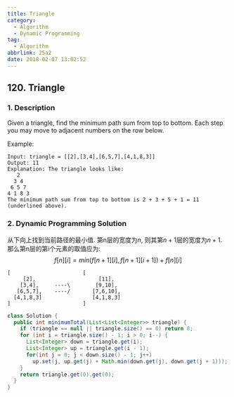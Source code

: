 ```yaml
---
title: Triangle
category:
  - Algorithm
  - Dynamic Programming
tag:
  - Algorithm
abbrlink: 25a2
date: 2018-02-07 13:02:52
---
```


## 120. Triangle
### 1. Description
Given a triangle, find the minimum path sum from top to bottom. Each step you may move to adjacent numbers on the row below.

Example:
```text
Input: triangle = [[2],[3,4],[6,5,7],[4,1,8,3]]
Output: 11
Explanation: The triangle looks like:
   2
  3 4
 6 5 7
4 1 8 3
The minimum path sum from top to bottom is 2 + 3 + 5 + 1 = 11 (underlined above).
```

### 2. Dynamic Programming Solution
从下向上找到当前路径的最小值. 第n层的宽度为$n$, 则其第$n+1$层的宽度为$n+1$. 那么第n层的第i个元素的取值应为:
$$ f[n][i] = min(f[n+1][i], f[n+1][i+1]) + f[n][i] $$ 
```text
[                       [
     [2],                    [11],
    [3,4],     ----\        [9,10],
   [6,5,7],    ----/       [7,6,10],
  [4,1,8,3]                [4,1,8,3]
]                       ]
```

```java
class Solution {
  public int minimumTotal(List<List<Integer>> triangle) {
    if (triangle == null || triangle.size() == 0) return 0;
    for (int i = triangle.size() - 1; i > 0; i--) {
      List<Integer> down = triangle.get(i);
      List<Integer> up = triangle.get(i - 1);
      for(int j = 0; j < down.size() - 1; j++)
        up.set(j, up.get(j) + Math.min(down.get(j), down.get(j + 1)));
    }
    return triangle.get(0).get(0);
  }
}
```
